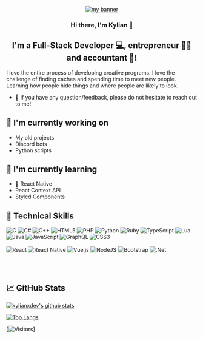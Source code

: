<p align="center">
  <a href="https://www.yushi.dev/" target="_blank" rel="noreferrer"><img src="https://images.hobbydb.com/processed_uploads/catalog_item_photo/catalog_item_photo/image/359936/A_Goofy_Movie_-_A_Movie_Title_Banner_Posters_and_Prints_aa62ac05-2452-477b-9325-3bbbfbb565c9.jpg" alt="my banner"></a>
</p>

<h3 align="center">
Hi there, I'm <a target="_blank" rel="noreferrer">Kylian</a> 👋
</h3>

<h2 align="center">
I'm a Full-Stack Developer 💻, entrepreneur 👨‍💼 and accountant 📄!
</h2> 

I love the entire process of developing creative programs. I love the challenge of finding caches and spending time to meet new people. Learning how people hide things and where people are likely to look.

- 💬 If you have any question/feedback, please do not hesitate to reach out to me!

## 🔭 I'm currently working on

- My old projects
- Discord bots
- Python scripts

## 🌱 I'm currently learning

- 📱 React Native
- React Context API
- Styled Components  

## 💼 Technical Skills

![C](https://img.shields.io/badge/c-%2300599C.svg?style=for-the-badge&logo=c&logoColor=white)
![C#](https://img.shields.io/badge/c%23-%23239120.svg?style=for-the-badge&logo=c-sharp&logoColor=white)
![C++](https://img.shields.io/badge/c++-%2300599C.svg?style=for-the-badge&logo=c%2B%2B&logoColor=white)
![HTML5](https://img.shields.io/badge/html5-%23E34F26.svg?style=for-the-badge&logo=html5&logoColor=white)
![PHP](https://img.shields.io/badge/php-%23777BB4.svg?style=for-the-badge&logo=php&logoColor=white)
![Python](https://img.shields.io/badge/python-3670A0?style=for-the-badge&logo=python&logoColor=ffdd54)
![Ruby](https://img.shields.io/badge/ruby-%23CC342D.svg?style=for-the-badge&logo=ruby&logoColor=white)
![TypeScript](https://img.shields.io/badge/typescript-%23007ACC.svg?style=for-the-badge&logo=typescript&logoColor=white)
![Lua](https://img.shields.io/badge/lua-%232C2D72.svg?style=for-the-badge&logo=lua&logoColor=white)
![Java](https://img.shields.io/badge/java-%23ED8B00.svg?style=for-the-badge&logo=java&logoColor=white)
![JavaScript](https://img.shields.io/badge/javascript-%23323330.svg?style=for-the-badge&logo=javascript&logoColor=%23F7DF1E)
![GraphQL](https://img.shields.io/badge/-GraphQL-E10098?style=for-the-badge&logo=graphql&logoColor=white)
![CSS3](https://img.shields.io/badge/css3-%231572B6.svg?style=for-the-badge&logo=css3&logoColor=white)
<br><br>
![React](https://img.shields.io/badge/react-%2320232a.svg?style=for-the-badge&logo=react&logoColor=%2361DAFB)
![React Native](https://img.shields.io/badge/react_native-%2320232a.svg?style=for-the-badge&logo=react&logoColor=%2361DAFB)
![Vue.js](https://img.shields.io/badge/vuejs-%2335495e.svg?style=for-the-badge&logo=vuedotjs&logoColor=%234FC08D)
![NodeJS](https://img.shields.io/badge/node.js-6DA55F?style=for-the-badge&logo=node.js&logoColor=white)
![Bootstrap](https://img.shields.io/badge/bootstrap-%23563D7C.svg?style=for-the-badge&logo=bootstrap&logoColor=white)
![.Net](https://img.shields.io/badge/.NET-5C2D91?style=for-the-badge&logo=.net&logoColor=white)


</br></br>

## 📈 GitHub Stats 

[![kylianxdev's github stats](https://github-readme-stats.vercel.app/api?username=kylianxdev)](https://github.com/kylianxdev)

[![Top Langs](https://github-readme-stats.vercel.app/api/top-langs/?username=kylianxdev&layout=compact)](https://github.com/kylianxdev)

[![Visitors](https://visitor-badge.glitch.me/badge?page_id=kylianxdev.kylianxdev)]
